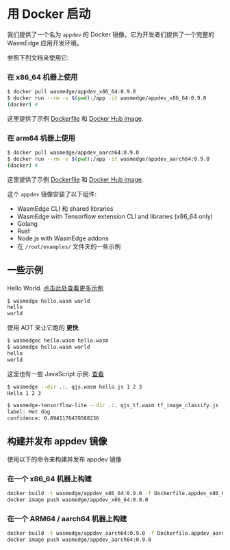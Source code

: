 # 用 Docker 启动

我们提供了一个名为 `appdev` 的 Docker 镜像，它为开发者们提供了一个完整的 WasmEdge 应用开发环境。

参照下列文档来使用它:

### 在 x86_64 机器上使用

```bash
$ docker pull wasmedge/appdev_x86_64:0.9.0
$ docker run --rm -v $(pwd):/app -it wasmedge/appdev_x86_64:0.9.0
(docker) #
```

这里提供了示例 [Dockerfile](https://github.com/WasmEdge/WasmEdge/blob/master/utils/docker/Dockerfile.appdev_x86_64) 和 [Docker Hub image](https://hub.docker.com/repository/docker/wasmedge/appdev_x86_64).

### 在 arm64 机器上使用

```bash
$ docker pull wasmedge/appdev_aarch64:0.9.0
$ docker run --rm -v $(pwd):/app -it wasmedge/appdev_aarch64:0.9.0
(docker) #
```

这里提供了示例 [Dockerfile](https://github.com/WasmEdge/WasmEdge/blob/master/utils/docker/Dockerfile.appdev_aarch64) 和 [Docker Hub image](https://hub.docker.com/repository/docker/wasmedge/appdev_aarch64).

这个 `appdev` 镜像安装了以下组件:

- WasmEdge CLI 和 shared libraries
- WasmEdge with Tensorflow extension CLI and libraries (x86_64 only)
- Golang
- Rust
- Node.js with WasmEdge addons
- 在 `/root/examples/` 文件夹的一些示例

## 一些示例

Hello World. [点击此处查看更多示例](https://github.com/WasmEdge/WasmEdge/tree/master/tools/wasmedge/examples)

```bash
$ wasmedge hello.wasm world
hello
world
```

使用 AOT  来让它跑的 **更快**.

```bash
$ wasmedgec hello.wasm hello.wasm
$ wasmedge hello.wasm world
hello
world
```

这里也有一些 JavaScript 示例. [查看](https://github.com/WasmEdge/WasmEdge/tree/master/tools/wasmedge/examples/js)

```bash
$ wasmedge --dir .:. qjs.wasm hello.js 1 2 3
Hello 1 2 3

$ wasmedge-tensorflow-lite --dir .:. qjs_tf.wasm tf_image_classify.js
label: Hot dog
confidence: 0.8941176470588236
```

## 构建并发布 appdev 镜像

使用以下的命令来构建并发布 appdev 镜像

### 在一个 x86_64 机器上构建

```bash
docker build -t wasmedge/appdev_x86_64:0.9.0 -f Dockerfile.appdev_x86_64 ./
docker image push wasmedge/appdev_x86_64:0.9.0
```

### 在一个 ARM64 / aarch64 机器上构建

```bash
docker build -t wasmedge/appdev_aarch64:0.9.0 -f Dockerfile.appdev_aarch64 ./
docker image push wasmedge/appdev_aarch64:0.9.0
```
